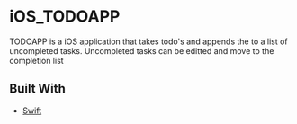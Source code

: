 # iOS_TODOAPP

TODOAPP is a iOS application that takes todo's and appends the to a list of uncompleted tasks. Uncompleted tasks can be editted and move to the completion list 

## Built With 
* [Swift](https://developer.apple.com/swift/)


